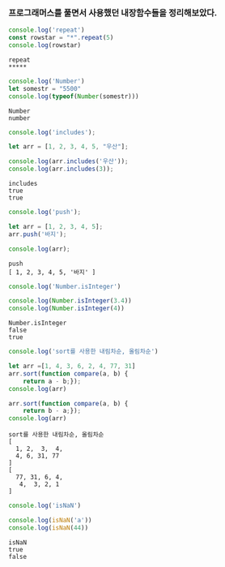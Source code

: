 <h3>프로그래머스를 풀면서 사용했던 내장함수들을 정리해보았다.</h3>



```javascript
console.log('repeat')
const rowstar = "*".repeat(5)
console.log(rowstar)
```

    repeat
    *****



```javascript
console.log('Number')
let somestr = "5500"
console.log(typeof(Number(somestr)))
```

    Number
    number



```javascript
console.log('includes');

let arr = [1, 2, 3, 4, 5, "우산"];

console.log(arr.includes('우산'));
console.log(arr.includes(3));
```

    includes
    true
    true



```javascript
console.log('push');

let arr = [1, 2, 3, 4, 5];
arr.push('바지');

console.log(arr);
```

    push
    [ 1, 2, 3, 4, 5, '바지' ]



```javascript
console.log('Number.isInteger')

console.log(Number.isInteger(3.4))
console.log(Number.isInteger(4))
```

    Number.isInteger
    false
    true



```javascript
console.log('sort를 사용한 내림차순, 올림차순')

let arr =[1, 4, 3, 6, 2, 4, 77, 31]
arr.sort(function compare(a, b) {
    return a - b;});
console.log(arr)

arr.sort(function compare(a, b) {
    return b - a;});
console.log(arr)
```

    sort를 사용한 내림차순, 올림차순
    [
      1, 2,  3,  4,
      4, 6, 31, 77
    ]
    [
      77, 31, 6, 4,
       4,  3, 2, 1
    ]



```javascript
console.log('isNaN')

console.log(isNaN('a'))
console.log(isNaN(44))
```

    isNaN
    true
    false



```javascript

```
